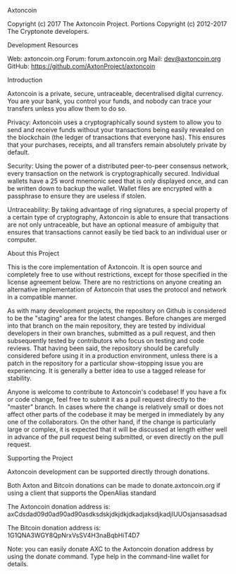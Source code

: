 Axtoncoin

Copyright (c) 2017 The Axtoncoin Project.
Portions Copyright (c) 2012-2017 The Cryptonote developers.

Development Resources

Web: axtoncoin.org
Forum: forum.axtoncoin.org
Mail: dev@axtoncoin.org
GitHub: https://github.com/AxtonProject/axtoncoin

Introduction

Axtoncoin is a private, secure, untraceable, decentralised digital currency. 
You are your bank, you control your funds, and nobody can trace your transfers unless you allow them to do so.

Privacy: Axtoncoin uses a cryptographically sound system to allow you to send and receive funds without your transactions being easily revealed on the blockchain (the ledger of transactions that everyone has). 
This ensures that your purchases, receipts, and all transfers remain absolutely private by default.

Security: Using the power of a distributed peer-to-peer consensus network, every transaction on the network is cryptographically secured. 
Individual wallets have a 25 word mnemonic seed that is only displayed once, and can be written down to backup the wallet. 
Wallet files are encrypted with a passphrase to ensure they are useless if stolen.

Untraceability: By taking advantage of ring signatures, a special property of a certain type of cryptography, 
Axtoncoin is able to ensure that transactions are not only untraceable, 
but have an optional measure of ambiguity that ensures that transactions cannot easily be tied back to an individual user or computer.

About this Project

This is the core implementation of Axtoncoin. 
It is open source and completely free to use without restrictions, except for those specified in the license agreement below. 
There are no restrictions on anyone creating an alternative implementation of Axtoncoin that uses the protocol and network in a compatible manner.

As with many development projects, the repository on Github is considered to be the "staging" area for the latest changes. Before changes are merged into that branch on the main repository, they are tested by individual developers in their own branches, submitted as a pull request, and then subsequently tested by contributors who focus on testing and code reviews. That having been said, the repository should be carefully considered before using it in a production environment, unless there is a patch in the repository for a particular show-stopping issue you are experiencing. It is generally a better idea to use a tagged release for stability.

Anyone is welcome to contribute to Axtoncoin's codebase! 
If you have a fix or code change, feel free to submit it as a pull request directly to the "master" branch. 
In cases where the change is relatively small or does not affect other parts of the codebase it may be merged in immediately by any one of the collaborators. 
On the other hand, if the change is particularly large or complex, it is expected that it will be discussed at length either well in advance of the pull request being submitted, or even directly on the pull request.

Supporting the Project

Axtoncoin development can be supported directly through donations.

Both Axton and Bitcoin donations can be made to donate.axtoncoin.org if using a client that supports the OpenAlias standard

The Axtoncoin donation address is: axCdsdad09d0ad90ad90asdksdskjdkjdkjdkadjaksdjkadjIUUOsjansasadsad

The Bitcoin donation address is: 1G1QNA3WGY8QpNrxVsSV4H3naBqbHiT4D7

Note: you can easily donate AXC to the Axtoncoin donation address by using the donate command. Type help in the command-line wallet for details.
